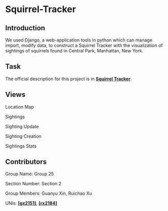 # Squirrel-Tracker

## Introduction

We used Django, a web-application tools in python which can manage import, modify data, to construct a Squirrel Tracker with the visualization of sightings of squirrels found in Central Park, Manhattan, New York.

## Task

The official description for this project is in [**Squirrel Tracker**](https://docs.google.com/document/d/1SPv3fMDKiemrR86rD-S9ecvI2npz3PljDzwCfxK2x5g/edit).

## Views

Location Map

Sightings

Sighting Update

Sighting Creation

Sightings Stats

## Contributors

Group Name: Group 25

Section Number: Section 2

Group Members: Guanyu Xin, Ruichao Xu

UNIs: [**[gx2151]**](https://github.com/gx2151), [**[rx2184]**](https://github.com/ruichao-xu) 
